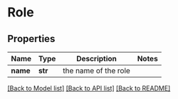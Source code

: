 # Role

## Properties
Name | Type | Description | Notes
------------ | ------------- | ------------- | -------------
**name** | **str** | the name of the role | 

[[Back to Model list]](../README.md#documentation-for-models) [[Back to API list]](../README.md#documentation-for-api-endpoints) [[Back to README]](../README.md)


